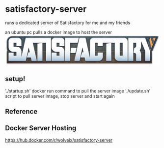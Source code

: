 # satisfactory-server

runs a dedicated server of Satisfactory for me and my friends

an ubuntu pc pulls a docker image to host the server
![logo](/assets/Satisfactory-Logo.png)

setup!
---------------------
'./startup.sh' docker run command to pull the server image
'./update.sh' script to pull server image, stop server and start again

## Reference
Docker Server Hosting
---------------------
https://hub.docker.com/r/wolveix/satisfactory-server
